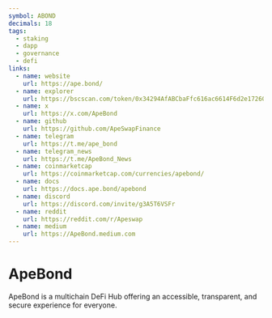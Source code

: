 ```yaml
---
symbol: ABOND
decimals: 18
tags:
  - staking
  - dapp
  - governance
  - defi
links:
  - name: website
    url: https://ape.bond/
  - name: explorer
    url: https://bscscan.com/token/0x34294AfABCbaFfc616ac6614F6d2e17260b78BEd
  - name: x
    url: https://x.com/ApeBond
  - name: github
    url: https://github.com/ApeSwapFinance
  - name: telegram
    url: https://t.me/ape_bond
  - name: telegram_news
    url: https://t.me/ApeBond_News
  - name: coinmarketcap
    url: https://coinmarketcap.com/currencies/apebond/
  - name: docs
    url: https://docs.ape.bond/apebond
  - name: discord
    url: https://discord.com/invite/g3A5T6VSFr
  - name: reddit
    url: https://reddit.com/r/Apeswap
  - name: medium
    url: https://ApeBond.medium.com
---
```


# ApeBond

ApeBond is a multichain DeFi Hub offering an accessible, transparent, and secure experience for everyone.
